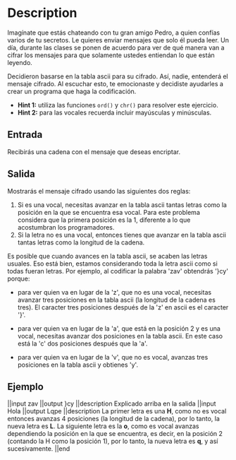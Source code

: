 # Description

Imagínate que estás chateando con tu gran amigo Pedro, a quien confías varios de tu secretos. Le quieres enviar mensajes que solo él pueda leer. Un día, durante las clases se ponen de acuerdo para ver de qué manera van a cifrar los mensajes para que solamente ustedes entiendan lo que están leyendo.

Decidieron basarse en la tabla ascii para su cifrado. Así, nadie, entenderá el mensaje cifrado. Al escuchar esto, te emocionaste y decidiste ayudarles a crear un programa que haga la codificación. 

- **Hint 1:** utiliza las funciones `ord()` y `chr()` para resolver este ejercicio.
- **Hint 2:** para las vocales recuerda incluir mayúsculas y minúsculas.

## Entrada

Recibirás una cadena con el mensaje que deseas encriptar.

## Salida

Mostrarás el mensaje cifrado usando las siguientes dos reglas:

1. Si es una vocal, necesitas avanzar en la tabla ascii tantas letras como la posición en la que se encuentra esa vocal. Para este problema considera que la primera posición es la 1, diferente a lo que acostumbran los programadores. 
2. Si la letra no es una vocal, entonces tienes que avanzar en la tabla ascii tantas letras como la longitud de la cadena.

Es posible que cuando avances en la tabla ascii, se acaben las letras usuales. Eso está bien, estamos considerando toda la letra ascii como si todas fueran letras. Por ejemplo, al codificar la palabra 'zav' obtendrás '}cy' porque: 

* para ver quien va en lugar de la 'z', que no es una vocal, necesitas avanzar tres posiciones en la tabla ascii (la longitud de la cadena es tres). El caracter tres posiciones después de la 'z' en ascii es el caracter '}'. 

* para ver quien va en lugar de la 'a', que está en la posición 2 y es una vocal, necesitas avanzar dos posiciones en la tabla ascii. En este caso está la 'c' dos posiciones después que la 'a'. 

* para ver quien va en lugar de la 'v', que no es vocal, avanzas tres posiciones en la tabla ascii y obtienes 'y'. 

## Ejemplo
||input
zav
||output
}cy
||description
Explicado arriba en la salida
||input
Hola
||output
Lqpe
||description
La primer letra es una **H**, como no es vocal entonces avanzas 4 posiciones (la longitud de la cadena), por lo tanto, la nueva letra es **L**. La siguiente letra es la **o**, como es vocal avanzas dependiendo la posición en la que se encuentra, es decir, en la posición 2 (contando la H como la posición 1), por lo tanto, la nueva letra es **q**, y así sucesivamente.
||end